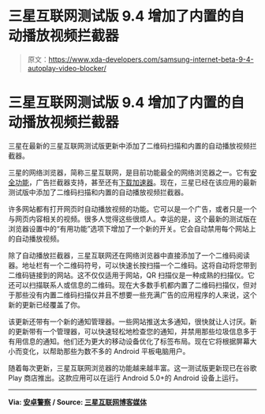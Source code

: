 # 三星互联网测试版 9.4 增加了内置的自动播放视频拦截器

> 原文：<https://www.xda-developers.com/samsung-internet-beta-9-4-autoplay-video-blocker/>

# 三星互联网测试版 9.4 增加了内置的自动播放视频拦截器

三星在最新的三星互联网测试版更新中添加了二维码扫描和内置的自动播放视频拦截器。

三星的网络浏览器，简称三星互联网，是目前功能最全的网络浏览器之一。它有[安全功能](https://www.xda-developers.com/samsung-internet-7-2-beta-protected-browsing/)，广告拦截器支持，甚至还有[下载加速器](https://www.xda-developers.com/samsung-internet-8-2-stable-do-not-track-download-speed-bixby-integration/)。现在，三星已经在该应用的最新测试版中添加了二维码扫描和内置的自动播放视频拦截器。

许多网站都有打开网页时自动播放视频的功能。它可以是一个广告，或者只是一个与网页内容相关的视频。很多人觉得这些很烦人。幸运的是，这个最新的测试版在浏览器设置中的“有用功能”选项下增加了一个新的开关。它会自动禁用每个网站上的自动播放视频。

除了自动播放拦截器，三星互联网还在网络浏览器中直接添加了一个二维码阅读器。地址栏有一个二维码符号，可以快速长按扫描一个二维码。这将自动将您带到二维码链接到的网站。这不仅仅适用于网站，QR 扫描仪是一种成熟的扫描仪。它还可以扫描联系人或信息的二维码。现在大多数手机都内置了二维码扫描仪，但对于那些没有内置二维码扫描仪并且不想要一些充满广告的应用程序的人来说，这个新的更新已经覆盖了你。

该更新还带有一个新的通知管理器。一些网站推送太多通知，很快就让人讨厌。新的更新带有一个管理器，可以快速轻松地检查您的通知，并禁用那些垃圾信息多于有用信息的通知。他们还为更大的移动设备优化了标签布局。现在它将根据屏幕大小而变化，以帮助那些为数不多的 Android 平板电脑用户。

随着每次更新，三星互联网浏览器的功能越来越丰富。这一测试版更新现已在谷歌 Play 商店推出。这款应用可以在运行 Android 5.0+的 Android 设备上运行。

* * *

**Via: [安卓警察](https://www.androidpolice.com/2019/05/31/samsung-internet-browser-beta-can-stop-autoplaying-videos-qr-code-reader-also-added-apk-download/) / Source: [三星互联网博客媒体](https://medium.com/samsung-internet-dev/9-4-beta-released-6ea8c67f2f79)**